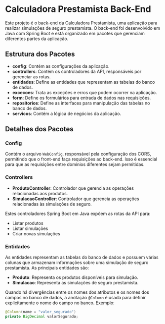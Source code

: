 # Calculadora Prestamista Back-End

Este projeto é o back-end da Calculadora Prestamista, uma aplicação para realizar simulações de seguro prestamista. O back-end foi desenvolvido em Java com Spring Boot e está organizado em pacotes que gerenciam diferentes partes da aplicação.

## Estrutura dos Pacotes

- **config**: Contém as configurações da aplicação.
- **controllers**: Contém os controladores da API, responsáveis por gerenciar as rotas.
- **entidades**: Define as entidades que representam as tabelas do banco de dados.
- **excecoes**: Trata as exceções e erros que podem ocorrer na aplicação.
- **form**: Define os formulários para entrada de dados nas requisições.
- **repositorios**: Define as interfaces para manipulação das tabelas no banco de dados.
- **servicos**: Contém a lógica de negócios da aplicação.

## Detalhes dos Pacotes

### Config

Contém o arquivo `WebConfig`, responsável pela configuração dos CORS, permitindo que o front-end faça requisições ao back-end. Isso é essencial para que as requisições entre domínios diferentes sejam permitidas.

### Controllers

- **ProdutoController**: Controlador que gerencia as operações relacionadas aos produtos.
- **SimulacaoController**: Controlador que gerencia as operações relacionadas às simulações de seguro.

Estes controladores Spring Boot em Java expõem as rotas da API para:
- Listar produtos
- Listar simulações
- Criar novas simulações

### Entidades

As entidades representam as tabelas do banco de dados e possuem várias colunas que armazenam informações sobre uma simulação de seguro prestamista. As principais entidades são:

- **Produto**: Representa os produtos disponíveis para simulação.
- **Simulacao**: Representa as simulações de seguro prestamista.

Quando há divergências entre os nomes dos atributos e os nomes dos campos no banco de dados, a anotação `@Column` é usada para definir explicitamente o nome do campo no banco. Exemplo:

```java
@Column(name = "valor_segurado")
private BigDecimal valorSegurado;
